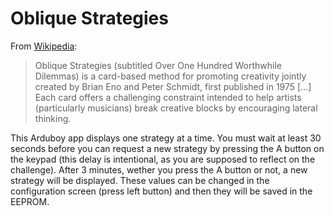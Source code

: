 # Oblique Strategies

From [Wikipedia](https://en.wikipedia.org/wiki/Oblique_Strategies):

> Oblique Strategies (subtitled Over One Hundred Worthwhile Dilemmas) is a card-based method for promoting creativity jointly created by Brian Eno and Peter Schmidt, first published in 1975 […] Each card offers a challenging constraint intended to help artists (particularly musicians) break creative blocks by encouraging lateral thinking.

This Arduboy app displays one strategy at a time. You must wait at least 30 seconds before you can request a new strategy by pressing the A button on the keypad (this delay is intentional, as you are supposed to reflect on the challenge). After 3 minutes, wether you press the A button or not, a new strategy will be displayed. These values can be changed in the configuration screen (press left button) and then they will be saved in the EEPROM.
